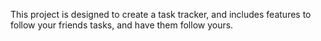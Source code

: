 This project is designed to create a task tracker, and includes features to follow your friends tasks, and have them follow yours.